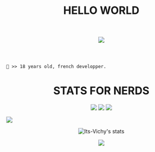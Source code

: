 <h1 align="center">HELLO WORLD</h1>

<p align="center">
  <br><br>
  <img src="https://cdn.discordapp.com/attachments/834881794289041469/865714899786793020/103142.gif">
  <br><br>
</p>

#
```diff
👤 >> 18 years old, french developper.
```
#
<h1 align="center">STATS FOR NERDS</h1>
<p align="center">
  <img src="https://img.shields.io/github/followers/HyperBeats?style=social">
  <img src="https://img.shields.io/github/stars/HyperBeats?style=social">
  <img src="https://komarev.com/ghpvc/?username=HyperBeats&color=blue">
</p>

<img src="https://activity-graph.herokuapp.com/graph?username=hyperbeats">

<p align="center"> <img align="center" src="https://github-readme-stats.vercel.app/api?username=HyperBeats&show_icons=true&include_all_commits=true&show_icons=true&title_color=fff&icon_color=79ff97&text_color=9f9f9f&bg_color=151515" alt="Its-Vichy's stats" /> </p>

<p align="center"> <img align="center" src="https://github-readme-stats.vercel.app/api/top-langs/?username=HyperBeats&layout=compact&show_icons=true&title_color=fff&icon_color=79ff97&text_color=9f9f9f&bg_color=151515" /></p>
